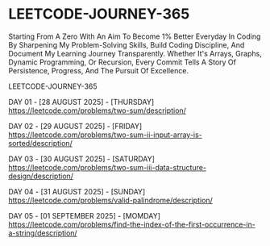 # LEETCODE-JOURNEY-365
Starting From A Zero With An Aim To Become 1% Better Everyday In Coding By Sharpening My Problem-Solving Skills, Build Coding Discipline, And Document My Learning Journey Transparently. Whether It's Arrays, Graphs, Dynamic Programming, Or Recursion, Every Commit Tells A Story Of Persistence, Progress, And The Pursuit Of Excellence.


LEETCODE-JOURNEY-365

DAY 01 - [28 AUGUST 2025] - [THURSDAY]
https://leetcode.com/problems/two-sum/description/

DAY 02 - [29 AUGUST 2025] - [FRIDAY]
https://leetcode.com/problems/two-sum-ii-input-array-is-sorted/description/

DAY 03 - [30 AUGUST 2025] - [SATURDAY]
https://leetcode.com/problems/two-sum-iii-data-structure-design/description/

DAY 04 - [31 AUGUST 2025] - [SUNDAY]
https://leetcode.com/problems/valid-palindrome/description/

DAY 05 - [01 SEPTEMBER 2025] - [MOMDAY]
https://leetcode.com/problems/find-the-index-of-the-first-occurrence-in-a-string/description/
